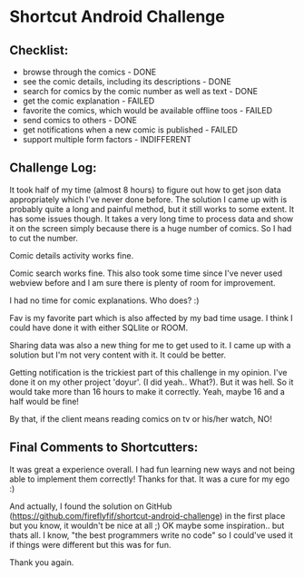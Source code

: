 
# Shortcut Android Challenge

## Checklist:

* browse through the comics - DONE
* see the comic details, including its descriptions - DONE
* search for comics by the comic number as well as text - DONE
* get the comic explanation - FAILED
* favorite the comics, which would be available offline toos - FAILED
* send comics to others - DONE
* get notifications when a new comic is published - FAILED
* support multiple form factors - INDIFFERENT


## Challenge Log:

It took half of my time (almost 8 hours) to figure out how to get json data appropriately which I've never done before. The solution I came up with is probably quite a long and painful method, but it still works to some extent.
It has some issues though. It takes a very long time to process data and show it on the screen simply because there is a huge number of comics. So I had to cut the number.

Comic details activity works fine.

Comic search works fine. This also took some time since I've never used webview before and I am sure there is plenty of room for improvement.

I had no time for comic explanations. Who does? :)

Fav is my favorite part which is also affected by my bad time usage. I think I could have done it with either SQLlite or ROOM.

Sharing data was also a new thing for me to get used to it. I came up with a solution but I'm not very content with it. It could be better.

Getting notification is the trickiest part of this challenge in my opinion. I've done it on my other project 'doyur'. (I did yeah.. What?). But it was hell. So it would take more than 16 hours to make it correctly. Yeah, maybe 16 and a half would be fine!

By that, if the client means reading comics on tv or his/her watch, NO!


## Final Comments to Shortcutters:

It was great a experience overall. I had fun learning new ways and not being able to implement them correctly! Thanks for that. It was a cure for my ego :)

And actually, I found the solution on GitHub (https://github.com/fireflyfif/shortcut-android-challenge) in the first place but you know, it wouldn't be nice at all ;) OK maybe some inspiration.. but thats all. I know, "the best programmers write no code" so I could've used it if things were different but this was for fun.

Thank you again.
